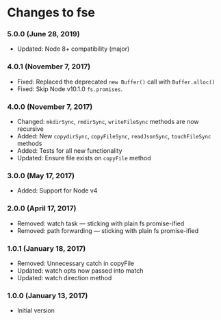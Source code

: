 # Changes to fse

### 5.0.0 (June 28, 2019)

- Updated: Node 8+ compatibility (major)

### 4.0.1 (November 7, 2017)

- Fixed: Replaced the deprecated `new Buffer()` call with `Buffer.alloc()`
- Fixed: Skip Node v10.1.0 `fs.promises`.

### 4.0.0 (November 7, 2017)

- Changed: `mkdirSync`, `rmdirSync`, `writeFileSync` methods are now recursive
- Added: New `copydirSync`, `copyFileSync`, `readJsonSync`, `touchFileSync`
  methods
- Added: Tests for all new functionality
- Updated: Ensure file exists on `copyFile` method

### 3.0.0 (May 17, 2017)

- Added: Support for Node v4

### 2.0.0 (April 17, 2017)

- Removed: watch task — sticking with plain fs promise-ified
- Removed: path forwarding — sticking with plain fs promise-ified

### 1.0.1 (January 18, 2017)

- Removed: Unnecessary catch in copyFile
- Updated: watch opts now passed into match
- Updated: watch direction method

### 1.0.0 (January 13, 2017)

- Initial version
